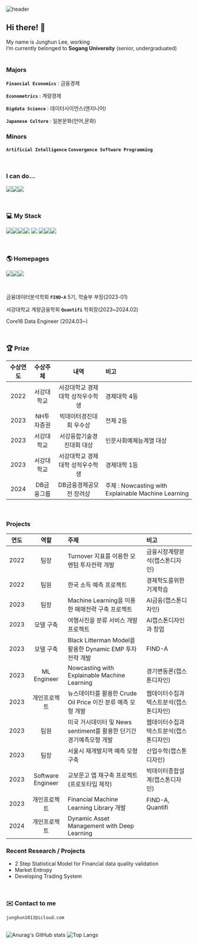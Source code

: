 ![header](https://capsule-render.vercel.app/api?type=waving&color=auto&height=250&section=header&text=Tommy%20Lee&fontSize=90)

## Hi there! 👋

My name is Junghun Lee, working  <br>
I’m currently belonged to **Sogang University** (senior, undergraduated) <br>
<br>

### Majors

**`Financial Economics`** : 금융경제

**`Econometrics`** : 계량경제

**`Bigdata Science`** : 데이터사이언스(엔지니어)

**`Japanese Culture`** : 일본문화(언어,문화)

### Minors

**`Artificial Intelligence`** **`Convergence Software Programming`**

<br>

### I can do...

<img src="https://img.shields.io/badge/Statistics-FFFFFF?style=for-the-badge&logo=statamic&logoColor=#3776AB"/><img src="https://img.shields.io/badge/Machine Learning-FFFFFF?style=for-the-badge&logo=scikitlearn&logoColor=#3776AB"/><img src="https://img.shields.io/badge/Deep Learning-FFFFFF?style=for-the-badge&logo=pytorch&logoColor=#3776AB"/>

<br>

### 💻 My Stack 

<img src="https://img.shields.io/badge/Python-FFFFFF?style=for-the-badge&logo=python&logoColor=#3776AB"/><img src="https://img.shields.io/badge/R-FFFFFF?style=for-the-badge&logo=R&logoColor=#3776AB"/><img src="https://img.shields.io/badge/javascript-FFFFFF?style=for-the-badge&logo=javascript&logoColor=#3776AB"/><img src="https://img.shields.io/badge/C-FFFFFF?style=for-the-badge&logo=C&logoColor=#3776AB"/>
<img src="https://img.shields.io/badge/c++-FFFFFF?style=for-the-badge&logo=cplusplus&logoColor=#00599C"/>
<img src="https://img.shields.io/badge/SQL-FFFFFF?style=for-the-badge&logo=MYSQL&logoColor=#3776AB"/><img src="https://img.shields.io/badge/Solidity-FFFFFF?style=for-the-badge&logo=solidity&logoColor=#3776AB"/><img src="https://img.shields.io/badge/Swift-FFFFFF?style=for-the-badge&logo=swift&logoColor=#3776AB"/>

<br>

### 🌎 Homepages 

<a href="https://tommylee1013.notion.site/Tommy-Station-045cd657e58848fa9158a53b55d4fed5?pvs=4" target="_blank"><img src="https://img.shields.io/badge/Notion-FFFFFF?style=for-the-badge&logo=notion&logoColor=000000"/><a href="https://www.instagram.com/t0mmy_life/" target="_blank"><img src="https://img.shields.io/badge/Instagram-FFFFFF?style=for-the-badge&logo=Instagram&logoColor=#E4405F"/><a href="https://twitter.com/T0mthom" target="_blank"><img src="https://img.shields.io/badge/Twitter-FFFFFF?style=for-the-badge&logo=twitter&logoColor=#1D9BF0"/></a>

<br>

금융데이터분석학회 **`FIND-A`** 5기, 학술부 부장(2023-01)

서강대학교 계량금융학회 **`Quantifi`** 학회장(2023~2024.02)

Core16 Data Engineer (2024.03~)

<br>

### 🏆 Prize

|수상연도|수상주체|내역|비고|
|:---:|:---:|:---:|:---|
|2022|서강대학교|서강대학교 경제대학 성적우수학생|경제대학 4등|
|2023|NH투자증권|빅데이터경진대회 우수상|전체 2등|
|2023|서강대학교|서강융합기술경진대회 대상|인문사회예체능계열 대상|
|2023|서강대학교|서강대학교 경제대학 성적우수학생|경제대학 1등|
|2024|DB금융그룹|DB금융경제공모전 장려상|주제 : Nowcasting with Explainable Machine Learning|

<br>

### Projects

|연도|역할|주제|비고|
|:---:|:---:|:---|:---|
|2022|팀장|Turnover 지표를 이용한 모멘텀 투자전략 개발|금융시장계량분석(캡스톤디자인)|
|2022|팀원|한국 소득 예측 프로젝트|경제학도를위한기계학습|
|2023|팀장|Machine Learning을 이용한 매매전략 구축 프로젝트|AI금융(캡스톤디자인)|
|2023|모델 구축|여행사진을 분류 서비스 개발 프로젝트|AI캡스톤디자인과 창업|
|2023|모델 구축|Black Litterman Model을 활용한 Dynamic EMP 투자전략 개발|FIND-A|
|2023|ML Engineer|Nowcasting with Explainable Machine Learning|경기변동론(캡스톤디자인)|
|2023|개인프로젝트|뉴스데이터를 활용한 Crude Oil Price 이진 분류 예측 모형 개발|웹데이터수집과 텍스트분석(캡스톤디자인)|
|2023|팀원|미국 거시데이터 및 News sentiment를 활용한 단기간 경기예측모형 개발|웹데이터수집과 텍스트분석(캡스톤디자인)|
|2023|팀장|서울시 재개발지역 예측 모형 구축|산업수학(캡스톤디자인)|
|2023|Software Engineer|교보문고 앱 재구축 프로젝트(프로토타입 제작)|빅데이터종합설계(캡스톤디자인)|
|2023|개인프로젝트|Financial Machine Learning Library 개발|FIND-A, Quantifi|
|2024|개인프로젝트|Dynamic Asset Management with Deep Learning||


### Recent Research / Projects

- 2 Step Statistical Model for Financial data quality validation
- Market Entropy
- Developing Trading System

<br>

### ✉️ Contact to me 

`junghun1013@icloud.com`
<br>
<br>

![Anurag's GitHub stats](https://github-readme-stats.vercel.app/api?username=tommylee1013&show_icons=true&theme=default) ![Top Langs](https://github-readme-stats.vercel.app/api/top-langs/?username=tommylee1013&langs_count=10&layout=compact&theme=white)

</div>

